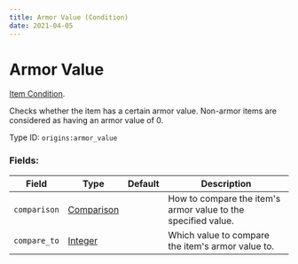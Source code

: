 ```yaml
---
title: Armor Value (Condition)
date: 2021-04-05
---
```

# Armor Value

[Item Condition](../item_conditions.md).

Checks whether the item has a certain armor value. Non-armor items are considered as having an armor value of 0.

Type ID: `origins:armor_value`

### Fields:

Field  | Type | Default | Description
-------|------|---------|-------------
`comparison` | [Comparison](../data_types/comparison.md) | |  How to compare the item's armor value to the specified value.
`compare_to` | [Integer](../data_types/integer.md) | | Which value to compare the item's armor value to.
